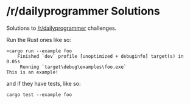 # /r/dailyprogrammer Solutions

Solutions to [/r/dailyprogrammer](https://old.reddit.com/r/dailyprogrammer/)
challenges.

Run the Rust ones like so:

```text
>cargo run --example foo
    Finished `dev` profile [unoptimized + debuginfo] target(s) in 0.05s
     Running `target\debug\examples\foo.exe`
This is an example!
```

and if they have tests, like so:

```
cargo test --example foo
```
